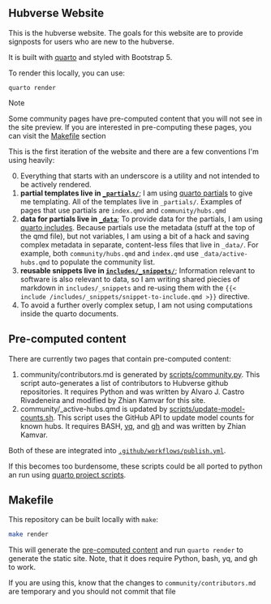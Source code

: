 ## Hubverse Website

This is the hubverse website. The goals for this website are to
provide signposts for users who are new to the hubverse.

It is built with [quarto](https://quarto.org) and styled with
Bootstrap 5.

To render this locally, you can use:

```
quarto render
```

> [!NOTE]
>
> Some community pages have pre-computed content that you will not see in
> the site preview. If you are interested in pre-computing these pages, you
> can visit the [Makefile](#makefile) section

This is the first iteration of the website and there are a few conventions I'm
using heavily:

0. Everything that starts with an underscore is a utility and not intended to be
   actively rendered.
1. **partial templates live in [`_partials/`](/_partials)**; I am using [quarto
   partials](http://pkg.garrickadenbuie.com/quarto-partials/) to give me
   templating. All of the templates live in `_partials/`. Examples of pages
   that use partials are `index.qmd` and `community/hubs.qmd`
2. **data for partials live in [`_data`](/_data)**; To provide data for the
   partials, I am using [quarto
   includes](https://quarto.org/docs/authoring/includes.html). Because partials
   use the metadata (stuff at the top of the qmd file), but not variables, I am
   using a bit of a hack and saving complex metadata in separate, content-less
   files that live in `_data/`. For example, both `community/hubs.qmd` and
   `index.qmd` use `_data/active-hubs.qmd` to populate the community list.
3. **reusable snippets live in [`includes/_snippets/`](includes/_snippets)**;
   Information relevant to software is also relevant to data, so I am writing 
   shared piecies of markdown in `includes/_snippets` and re-using them with the
   `{{< include /includes/_snippets/snippet-to-include.qmd >}}` directive. 
4. To avoid a further overly complex setup, I am not using computations inside
   the quarto documents.

## Pre-computed content

There are currently two pages that contain pre-computed content:

1. community/contributors.md is generated by
   [scripts/community.py](scripts/community.py). This script auto-generates a
   list of contributors to Hubverse github repositories. It requires Python
   and was written by Alvaro J. Castro Rivadeneira and modified by Zhian Kamvar
   for this site.
2. community/_active-hubs.qmd is updated by
   [scripts/update-model-counts.sh](scripts/update-model-counts.sh). This
   script uses the GitHub API to update model counts for known hubs. It
   requires BASH, [yq](https://github.com/mikefarah/yq/#install), and
   [gh](https://cli.github.com) and was written by Zhian Kamvar.

Both of these are integrated into [`.github/workflows/publish.yml`](.github/workflows/publish.yml).

If this becomes too burdensome, these scripts could be all ported to python an run using [quarto project scripts](https://quarto.org/docs/projects/scripts.html).

## Makefile

This repository can be built locally with `make`:

```bash
make render
```

This will generate the [pre-computed content](#pre-computed-content) and run
`quarto render` to generate the static site. Note, that it does require Python,
bash, yq, and gh to work.

If you are using this, know that the changes to `community/contributors.md` are
temporary and you should not commit that file


